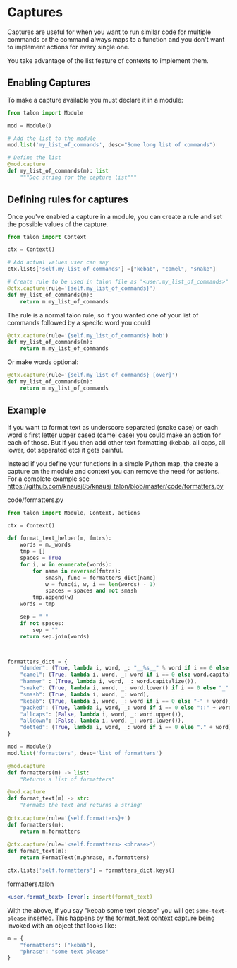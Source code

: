 # Captures

Captures are useful for when you want to run similar code for multiple commands or the command 
always maps to a function and you don't want to implement actions for every single one.

You take advantage of the list feature of contexts to implement them.

## Enabling Captures

To make a capture available you must declare it in a module:

```python
from talon import Module

mod = Module()

# Add the list to the module
mod.list('my_list_of_commands', desc="Some long list of commands")

# Define the list
@mod.capture
def my_list_of_commands(m): list
    """Doc string for the capture list"""
```

## Defining rules for captures

Once you've enabled a capture in a module, you can create a rule and set the possible values
of the capture.

```python
from talon import Context

ctx = Context()

# Add actual values user can say
ctx.lists['self.my_list_of_commands'] =["kebab", "camel", "snake"]

# Create rule to be used in talon file as "<user.my_list_of_commands>"
@ctx.capture(rule='{self.my_list_of_commands}')
def my_list_of_commands(m):
    return m.my_list_of_commands
```

The rule is a normal talon rule, so if you wanted one of your list of commands followed by a specifc word you could

```python
@ctx.capture(rule='{self.my_list_of_commands} bob')
def my_list_of_commands(m):
    return m.my_list_of_commands
```

Or make words optional:

```python
@ctx.capture(rule='{self.my_list_of_commands} [over]')
def my_list_of_commands(m):
    return m.my_list_of_commands
```

## Example

If you want to format text as underscore separated (snake case) or each word's first letter upper 
cased (camel case) you could make an action for each of those. But if you then add other text
formatting (kebab, all caps, all lower, dot separated etc) it gets painful.

Instead if you define your functions in a simple Python map, the create a capture on the module 
and context you can remove the need for actions. For a complete example see
 https://github.com/knausj85/knausj_talon/blob/master/code/formatters.py

code/formatters.py
```python
from talon import Module, Context, actions

ctx = Context()

def format_text_helper(m, fmtrs):
    words = m._words
    tmp = []
    spaces = True
    for i, w in enumerate(words):
        for name in reversed(fmtrs):
            smash, func = formatters_dict[name]
            w = func(i, w, i == len(words) - 1)
            spaces = spaces and not smash
        tmp.append(w)
    words = tmp

    sep = " "
    if not spaces:
        sep = ""
    return sep.join(words)



formatters_dict = {
    "dunder": (True, lambda i, word, _: "__%s__" % word if i == 0 else word),
    "camel": (True, lambda i, word, _: word if i == 0 else word.capitalize()),
    "hammer" : (True, lambda i, word, _: word.capitalize()),
    "snake": (True, lambda i, word, _: word.lower() if i == 0 else "_" + word.lower()),
    "smash": (True, lambda i, word, _: word),
    "kebab": (True, lambda i, word, _: word if i == 0 else "-" + word),
    "packed": (True, lambda i, word, _: word if i == 0 else "::" + word),
    "allcaps": (False, lambda i, word, _: word.upper()),
    "alldown": (False, lambda i, word, _: word.lower()),
    "dotted": (True, lambda i, word, _: word if i == 0 else "." + word)
}

mod = Module()
mod.list('formatters', desc='list of formatters')

@mod.capture
def formatters(m) -> list:
    "Returns a list of formatters"

@mod.capture
def format_text(m) -> str:
    "Formats the text and returns a string"
        
@ctx.capture(rule='{self.formatters}+')
def formatters(m):
    return m.formatters
 
@ctx.capture(rule='<self.formatters> <phrase>')
def format_text(m):
    return FormatText(m.phrase, m.formatters)

ctx.lists['self.formatters'] = formatters_dict.keys()
```

formatters.talon
```yaml
<user.format_text> [over]: insert(format_text)
```

With the above, if you say "kebab some text please" you will get `some-text-please` inserted. 
This happens by the format_text context capture being invoked with an object that looks like:

```python
m = {
    "formatters": ["kebab"],
    "phrase": "some text please"
}
```


